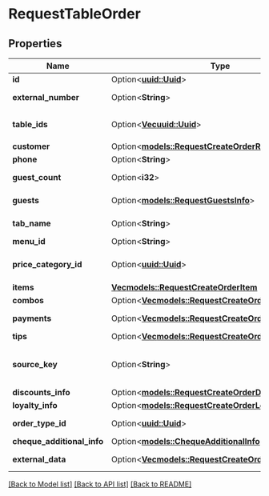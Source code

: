 # RequestTableOrder

## Properties

Name | Type | Description | Notes
------------ | ------------- | ------------- | -------------
**id** | Option<[**uuid::Uuid**](uuid::Uuid.md)> | Order ID. | [optional]
**external_number** | Option<**String**> | Order external number.   > Allowed from version `8.0.6`. | [optional]
**table_ids** | Option<[**Vec<uuid::Uuid>**](uuid::Uuid.md)> | Table IDs.                Can be obtained by `/api/1/reserve/available_restaurant_sections` operation. | [optional]
**customer** | Option<[**models::RequestCreateOrderRegularCustomer**](RequestCreateOrderRegularCustomer.md)> | Guest.   > Allowed from version `7.5.2`. | [optional]
**phone** | Option<**String**> | Guest phone.   > Allowed from version `7.5.2`. | [optional]
**guest_count** | Option<**i32**> | Amount of guests in the order.   > Allowed from version `7.6.1`. | [optional]
**guests** | Option<[**models::RequestGuestsInfo**](RequestGuestsInfo.md)> | Guests information.   > Allowed from version `7.6.1`. | [optional]
**tab_name** | Option<**String**> | Tab name (only for fastfood terminals group in tab mode).   > Allowed from version `7.6.1`. | [optional]
**menu_id** | Option<**String**> | External menu ID. | [optional]
**price_category_id** | Option<[**uuid::Uuid**](uuid::Uuid.md)> | Price category id of the order.    Can be obtained by `/api/2/menu` operation.   > Allowed from version `9.0.5`. | [optional]
**items** | [**Vec<models::RequestCreateOrderItem>**](RequestCreateOrderItem.md) | Order items. | 
**combos** | Option<[**Vec<models::RequestCreateOrderCombo>**](RequestCreateOrderCombo.md)> | Combos included in order. | [optional]
**payments** | Option<[**Vec<models::RequestCreateOrderPayment>**](RequestCreateOrderPayment.md)> | Order payment components.   > Type **LoyaltyCard** allowed from version `7.1.5`. | [optional]
**tips** | Option<[**Vec<models::RequestCreateOrderTipsPayment>**](RequestCreateOrderTipsPayment.md)> | Order tips components. | [optional]
**source_key** | Option<**String**> | The string key (marker) of the source (partner - api user) that created the order. Needed to limit the visibility of orders for external integration. | [optional]
**discounts_info** | Option<[**models::RequestCreateOrderDiscountsInfo**](RequestCreateOrderDiscountsInfo.md)> | Discounts/surcharges. | [optional]
**loyalty_info** | Option<[**models::RequestCreateOrderLoyaltyInfo**](RequestCreateOrderLoyaltyInfo.md)> | Information about Loyalty app. | [optional]
**order_type_id** | Option<[**uuid::Uuid**](uuid::Uuid.md)> | Order type ID.                 Can be obtained by `/api/1/deliveries/order_types` operation | [optional]
**cheque_additional_info** | Option<[**models::ChequeAdditionalInfo**](ChequeAdditionalInfo.md)> | Cheque additional information. | [optional]
**external_data** | Option<[**Vec<models::RequestCreateOrderExternalData>**](RequestCreateOrderExternalData.md)> | Order external data.   > Allowed from version `8.0.6`. | [optional]

[[Back to Model list]](../README.md#documentation-for-models) [[Back to API list]](../README.md#documentation-for-api-endpoints) [[Back to README]](../README.md)


